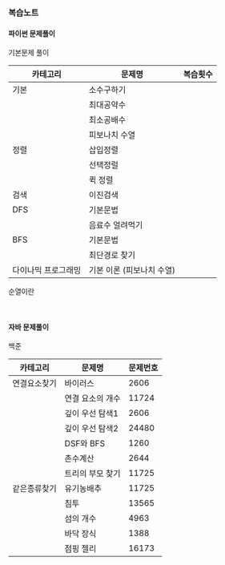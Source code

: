 ### 복습노트

#### 파이썬 문제풀이

기본문제 풀이

| 카테고리            | 문제명                    | 복습횟수 |
| ------------------- | ------------------------- | -------- |
| 기본                | 소수구하기                |          |
|                     | 최대공약수                |          |
|                     | 최소공배수                |          |
|                     | 피보나치 수열             |          |
| 정렬                | 삽입정렬                  |          |
|                     | 선택정럴                  |          |
|                     | 퀵 정렬                   |          |
| 검색                | 이진검색                  |          |
| DFS                 | 기본문법                  |          |
|                     | 음료수 얼려먹기           |          |
| BFS                 | 기본문법                  |          |
|                     | 최단경로 찾기             |          |
| 다이나믹 프로그래밍 | 기본 이론 (피보나치 수열) |          |

순열이란


<br>

#### 자바 문제풀이

백준

| 카테고리     | 문제명           | 문제번호 |
| ------------ | ---------------- | -------- |
| 연결요소찾기 | 바이러스         | 2606     |
|              | 연결 요소의 개수 | 11724    |
|              | 깊이 우선 탐색1  | 2606     |
|              | 깊이 우선 탐색2  | 24480    |
|              | DSF와 BFS        | 1260     |
|              | 촌수계산         | 2644     |
|              | 트리의 부모 찾기 | 11725    |
| 같은종류찾기 | 유기농배추       | 11725    |
|              | 침투             | 13565    |
|              | 섬의 개수        | 4963     |
|              | 바닥 장식        | 1388     |
|              | 점핑 젤리        | 16173    |